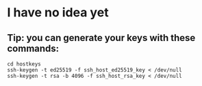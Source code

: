# I have no idea yet

## Tip: you can generate your keys with these commands:
```
cd hostkeys
ssh-keygen -t ed25519 -f ssh_host_ed25519_key < /dev/null
ssh-keygen -t rsa -b 4096 -f ssh_host_rsa_key < /dev/null
```